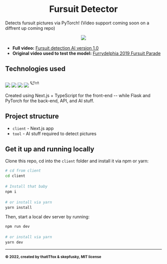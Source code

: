 
<h1 align="center">Fursuit Detector</h1>

Detects fursuit pictures via PyTorch! (Video support coming soon on a diffrent up coming repo)

<p align="center">
  <a href="https://youtu.be/hx_wx0s2dUE">
    <img src="https://github.com/OpenFurs/Fursuit-Detector/blob/main/fursuit-detection-demo.gif?raw=true">
  </a>
</p>

- **Full video:** [Fursuit detection AI version 1.0](https://youtu.be/hx_wx0s2dUE)
- **Original video used to test the model:** [Furrydelphia 2019 Fursuit Parade](https://youtu.be/U3ieglNOiQg)

## Technologies used

<img src="https://skillicons.dev/icons?i=nextjs" width="30">&nbsp;<img src="https://skillicons.dev/icons?i=ts" width="30">&nbsp;<img src="https://skillicons.dev/icons?i=py" width="30">&nbsp;<img src="https://upload.wikimedia.org/wikipedia/commons/1/10/PyTorch_logo_icon.svg" width="25">&nbsp;<img src="https://raw.githubusercontent.com/github/explore/main/topics/flask/flask.png" width="30">

Created using Next.js + TypeScript for the front-end -- while Flask
and PyTorch for the back-end, API, and AI stuff.

## Project structure

- `client` - Next.js app
- `tool` - AI stuff required to detect pictures

## Get it up and running locally

Clone this repo, cd into the `client` folder and install it via npm or yarn:

```sh
# cd from client
cd client

# Install that baby
npm i

# or install via yarn
yarn install
```

Then, start a local dev server by running:

```sh
npm run dev

# or install via yarn
yarn dev
```

----
<small><b>© 2022, created by thatITfox & skepfusky, MIT license</b></small>
